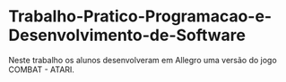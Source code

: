 # Trabalho-Pratico-Programacao-e-Desenvolvimento-de-Software
Neste trabalho os alunos desenvolveram em Allegro uma versão do jogo COMBAT - ATARI.
